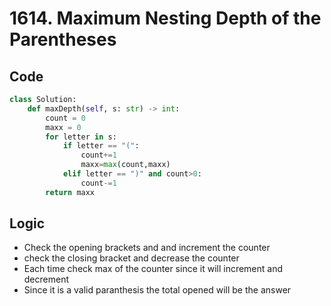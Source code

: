 # 1614. Maximum Nesting Depth of the Parentheses

## Code

```python
class Solution:
    def maxDepth(self, s: str) -> int:
        count = 0
        maxx = 0
        for letter in s:
            if letter == "(":
                count+=1
                maxx=max(count,maxx)
            elif letter == ")" and count>0:
                count-=1
        return maxx
```

## Logic

- Check the opening brackets and and increment the counter
- check the closing bracket and decrease the counter  
- Each time check max of the counter since it will increment and decrement 
- Since it is a valid paranthesis the total opened will be the answer


